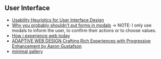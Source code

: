 ## User Interface
* [Usability Heuristics for User Interface Design](https://www.1984.design/c/discussions/usability-heuristics-for-user-interface-design)
* [Why you probably shouldn't put forms in modals](https://user-interface.io/why-you-probably-shouldnt-put-forms-in-modals/) -> NOTE: I only use modals to inform the user, to confirm their actions or to choose values.
* [How i experience web today](https://how-i-experience-web-today.com)
* [ADAPTIVE WEB DESIGN Crafting Rich Experiences with Progressive Enhancement by Aaron Gustafson](https://adaptivewebdesign.info/1st-edition/read/)
* [minimal gallery](https://minimal.gallery/)
